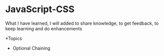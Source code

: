 # JavaScript-CSS
What I have learned, I will added to share knowledge, to get feedback, to keep learning and do enhancements

*Topics
- Optional Chaining
